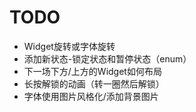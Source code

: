# TODO

- Widget旋转或字体旋转
- 添加新状态-锁定状态和暂停状态（enum）
- 下一场下方/上方的Widget如何布局
- 长按解锁的动画（转一圈然后解锁）
- 字体使用图片风格化/添加背景图片

